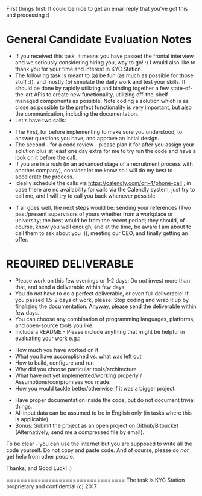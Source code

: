 First things first: It could be nice to get an email reply that you've got this and processing :)

General Candidate Evaluation Notes
==================================

* If you received this task, it means you have passed the frontal interview and we seriously considering hiring
you, way to go! :) I would also like to thank you for your time and interest in KYC Station.
* The following task is meant to (a) be fun (as much as possible for those stuff :)), and mostly (b) simulate the daily
work and test your skills. It should be done by rapidly utilizing and binding together a few state-of-the-art APIs to
create new functionality, utilizing off-the-shelf managed components as possible. Note coding a solution which is as
close as possible to the prefect functionality is very important, but also the communication, including the
documentation.
* Let's have two calls:
- The First, for before implementing to make sure you understood, to answer questions you have, and approve an initial
  design.
- The second - for a code review - please plan it for after you assign your solution plus at least one day extra for me
  to try run the code and have a look on it before the call.
- If you are in a rush (in an advanced stage of a recruitment process with another company), consider let me know so I
will do my best to accelerate the process.
- Ideally schedule the calls via https://calendly.com/ori-4/phone-call ; in case there are no availability for calls
via the Calendly system, just try to call me, and I will try to call you back whenever possible.
* If all goes well, the next steps would be: sending your references (Two past/present supervisors of yours whether from
 a workplace or university; the best would be from the recent period; they should, of course, know you well enough, and
 at the time, be aware I am about to call them to ask about you :)), meeting our CEO, and finally getting an offer.

REQUIRED DELIVERABLE
==================================
* Please work on this few evenings or 1-2 days; Do *not* invest more than that, and send a deliverable within few days.
* You do *not* have to do a perfect deliverable, or even full deliverable! If you passed 1.5-2 days of work, please:
Stop coding and wrap it up by finalizing the documentation. Anyway, please send the deliverable within few days.
* You can choose any combination of programming languages, platforms, and open-source tools you like.
* Include a README - Please include anything that might be helpful in evaluating your work e.g.:
- How much you have worked on it
- What you have accomplished vs. what was left out
- How to build, configure and run
- Why did you choose particular tools/architecture
- What have not yet implemented/working properly / Assumptions/compromises you made.
- How you would tackle better/otherwise if it was a bigger project.
* Have proper documentation inside the code, but do not document trivial things.
* All input data can be assumed to be in English only (in tasks where this is applicable).
* Bonus: Submit the project as an open project on Github/Bitbucket (Alternatively, send me a compressed file by email).

To be clear - you can use the internet but you are supposed to write all the code yourself.
Do not copy and paste code. And of course, please do *not* get help from other people.

Thanks, and Good Luck! :)

==================================
The task is KYC Station proprietary and confidential (c) 2017
